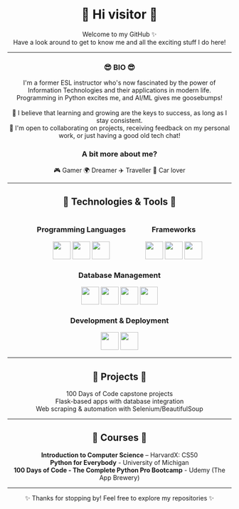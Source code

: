 <div align="center">

<h1>👋 Hi visitor 👋</h1>

<p>
Welcome to my GitHub ✨<br>
Have a look around to get to know me and all the exciting stuff I do here!</p>

<hr>

<h3>😎 BIO 😎</h3>
<p>
I'm a former ESL instructor who's now fascinated by the power of Information Technologies and their applications in modern life.<br>
Programming in Python excites me, and AI/ML gives me goosebumps!<br><br>
🌱 I believe that learning and growing are the keys to success, as long as I stay consistent.<br>
🤝 I'm open to collaborating on projects, receiving feedback on my personal work, or just having a good old tech chat!
</p>

<h3>A bit more about me?</h3>

🎮 Gamer    🌍 Dreamer    ✈️ Traveller    🚗 Car lover

<hr>

<h2>🔧 Technologies & Tools 🔧</h2>

<div>
  <div style="display: inline-block; margin: 0 20px;">
    <h3>Programming Languages</h3>
    <img src="https://cdn.jsdelivr.net/gh/devicons/devicon@latest/icons/python/python-original.svg" width="40" height="40"/>
    <img src="https://cdn.jsdelivr.net/gh/devicons/devicon@latest/icons/html5/html5-original.svg" width="40" height="40"/>
    <img src="https://cdn.jsdelivr.net/gh/devicons/devicon@latest/icons/css3/css3-original.svg" width="40" height="40"/>
  </div>

  <div style="display: inline-block; margin: 0 20px;">
    <h3>Frameworks</h3>
    <img src="https://img.icons8.com/cute-clipart/64/flask.png" width="40" height="40"/>
    <img src="https://cdn.jsdelivr.net/gh/devicons/devicon@latest/icons/bootstrap/bootstrap-original.svg" width="40" height="40"/>
    <img src="https://cdn.jsdelivr.net/gh/devicons/devicon@latest/icons/react/react-original.svg" width="40" height="40"/>
  </div>

  <div style="display: inline-block; margin: 0 20px;">
    <h3>Database Management</h3>
    <img src="https://cdn.jsdelivr.net/gh/devicons/devicon@latest/icons/mysql/mysql-original.svg" width="40" height="40"/>
    <img src="https://cdn.jsdelivr.net/gh/devicons/devicon@latest/icons/sqlalchemy/sqlalchemy-original.svg" width="40" height="40"/>
    <img src="https://cdn.jsdelivr.net/gh/devicons/devicon@latest/icons/postgresql/postgresql-plain-wordmark.svg" width="40" height="40"/>
    <img src="https://cdn.jsdelivr.net/gh/devicons/devicon@latest/icons/sqlite/sqlite-original-wordmark.svg" width="40" height="40"/>
  </div>
</div>

<div>
  <div style="display: inline-block; margin: 0 20px;">
    <h3>Development & Deployment</h3>
      <img src="https://cdn.jsdelivr.net/gh/devicons/devicon@latest/icons/git/git-original.svg" width="40" height="40"/>
      <img src="https://cdn.jsdelivr.net/gh/devicons/devicon@latest/icons/docker/docker-original.svg" width="40" height="40"/>
  </div>
</div>

<hr>

<h2>📂 Projects 📂</h2>

100 Days of Code capstone projects<br>
Flask-based apps with database integration<br>
Web scraping & automation with Selenium/BeautifulSoup<br>

<hr>

<h2>🏅 Courses 🏅</h2>

<b>Introduction to Computer Science</b> – HarvardX: CS50<br>
<b>Python for Everybody</b> - University of Michigan<br>
<b>100 Days of Code - The Complete Python Pro Bootcamp</b> - Udemy (The App Brewery)<br>

<hr>

✨ Thanks for stopping by! Feel free to explore my repositories ✨
